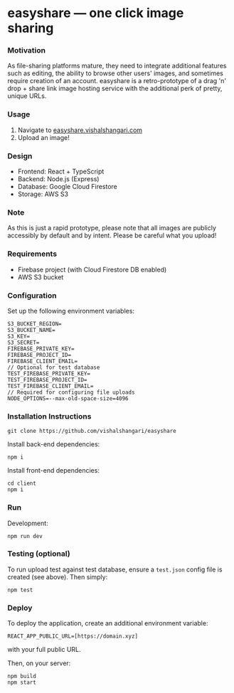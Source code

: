 # easyshare &mdash; one click image sharing

### Motivation

As file-sharing platforms mature, they need to integrate additional features such as editing, the ability to browse other users' images, and sometimes require creation of an account. easyshare is a retro-prototype of a drag 'n' drop + share link image hosting service with the additional perk of pretty, unique URLs.

### Usage

1.  Navigate to [easyshare.vishalshangari.com](https://easyshare.vishalshangari.com/)
2.  Upload an image!

### Design

- Frontend: React + TypeScript
- Backend: Node.js (Express)
- Database: Google Cloud Firestore
- Storage: AWS S3

### Note

As this is just a rapid prototype, please note that all images are publicly accessibly by default and by intent. Please be careful what you upload!

### Requirements

- Firebase project (with Cloud Firestore DB enabled)
- AWS S3 bucket

### Configuration

Set up the following environment variables:

    S3_BUCKET_REGION=
    S3_BUCKET_NAME=
    S3_KEY=
    S3_SECRET=
    FIREBASE_PRIVATE_KEY=
    FIREBASE_PROJECT_ID=
    FIREBASE_CLIENT_EMAIL=
    // Optional for test database
    TEST_FIREBASE_PRIVATE_KEY=
    TEST_FIREBASE_PROJECT_ID=
    TEST_FIREBASE_CLIENT_EMAIL=
    // Required for configuring file uploads
    NODE_OPTIONS=--max-old-space-size=4096

### Installation Instructions

    git clone https://github.com/vishalshangari/easyshare

Install back-end dependencies:

    npm i

Install front-end dependencies:

    cd client
    npm i

### Run

Development:

    npm run dev

### Testing (optional)

To run upload test against test database, ensure a `test.json` config file is created (see above). Then simply:

    npm test

### Deploy

To deploy the application, create an additional environment variable:

    REACT_APP_PUBLIC_URL=[https://domain.xyz]

with your full public URL.

Then, on your server:

    npm build
    npm start
